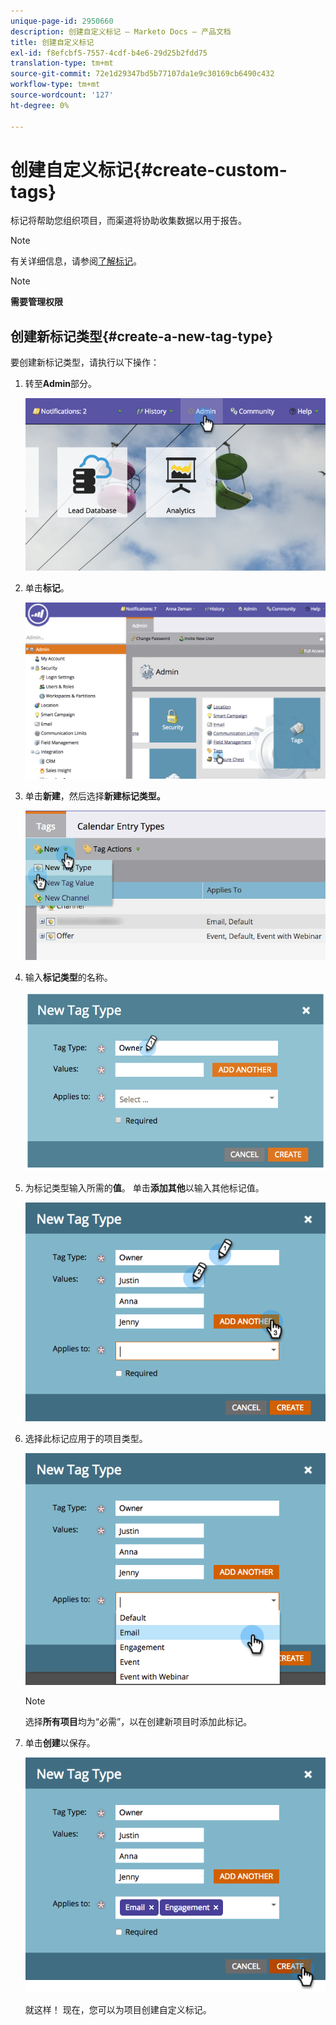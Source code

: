 ```yaml
---
unique-page-id: 2950660
description: 创建自定义标记 — Marketo Docs — 产品文档
title: 创建自定义标记
exl-id: f8efcbf5-7557-4cdf-b4e6-29d25b2fdd75
translation-type: tm+mt
source-git-commit: 72e1d29347bd5b77107da1e9c30169cb6490c432
workflow-type: tm+mt
source-wordcount: '127'
ht-degree: 0%

---
```


# 创建自定义标记{#create-custom-tags}

标记将帮助您组织项目，而渠道将协助收集数据以用于报告。

>[!NOTE]
>
>有关详细信息，请参阅[了解标记](/help/marketo/product-docs/core-marketo-concepts/programs/working-with-programs/understanding-tags.md)。

>[!NOTE]
>
>**需要管理权限**

## 创建新标记类型{#create-a-new-tag-type}

要创建新标记类型，请执行以下操作：

1. 转至&#x200B;**Admin**&#x200B;部分。

   ![](assets/image2015-4-23-14-3a37-3a48.png)

1. 单击&#x200B;**标记**。

   ![](assets/image2015-4-23-14-3a41-3a18.png)

1. 单击&#x200B;**新建**，然后选择&#x200B;**新建标记类型。**

   ![](assets/image2015-4-23-14-3a42-3a45.png)

1. 输入&#x200B;**标记类型**&#x200B;的名称。

   ![](assets/image2015-4-23-14-3a48-3a58.png)

1. 为标记类型输入所需的&#x200B;**值**。 单击&#x200B;**添加其他**&#x200B;以输入其他标记值。

   ![](assets/image2015-4-22-11-3a30-3a30.png)

1. 选择此标记应用于的项目类型。

   ![](assets/image2015-4-22-11-3a39-3a7.png)

   >[!NOTE]
   >
   >选择&#x200B;**所有项目**&#x200B;均为“必需”，以在创建新项目时添加此标记。

1. 单击&#x200B;**创建**&#x200B;以保存。

   ![](assets/image2015-4-22-11-3a38-3a34.png)

   就这样！ 现在，您可以为项目创建自定义标记。
